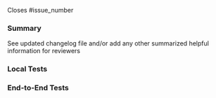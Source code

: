 Closes #issue_number

### Summary

See updated changelog file and/or add any other summarized helpful information for reviewers

### Local Tests

### End-to-End Tests
